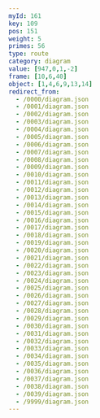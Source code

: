 ```yaml
---
myId: 161
key: 109
pos: 151
weight: 5
primes: 56
type: route
category: diagram
value: [947,0,1,-2]
frame: [10,6,40]
object: [1,4,6,9,13,14]
redirect_from:
  - /0000/diagram.json
  - /0001/diagram.json
  - /0002/diagram.json
  - /0003/diagram.json
  - /0004/diagram.json
  - /0005/diagram.json
  - /0006/diagram.json
  - /0007/diagram.json
  - /0008/diagram.json
  - /0009/diagram.json
  - /0010/diagram.json
  - /0011/diagram.json
  - /0012/diagram.json
  - /0013/diagram.json
  - /0014/diagram.json
  - /0015/diagram.json
  - /0016/diagram.json
  - /0017/diagram.json
  - /0018/diagram.json
  - /0019/diagram.json
  - /0020/diagram.json
  - /0021/diagram.json
  - /0022/diagram.json
  - /0023/diagram.json
  - /0024/diagram.json
  - /0025/diagram.json
  - /0026/diagram.json
  - /0027/diagram.json
  - /0028/diagram.json
  - /0029/diagram.json
  - /0030/diagram.json
  - /0031/diagram.json
  - /0032/diagram.json
  - /0033/diagram.json
  - /0034/diagram.json
  - /0035/diagram.json
  - /0036/diagram.json
  - /0037/diagram.json
  - /0038/diagram.json
  - /0039/diagram.json
  - /9999/diagram.json
---
```

